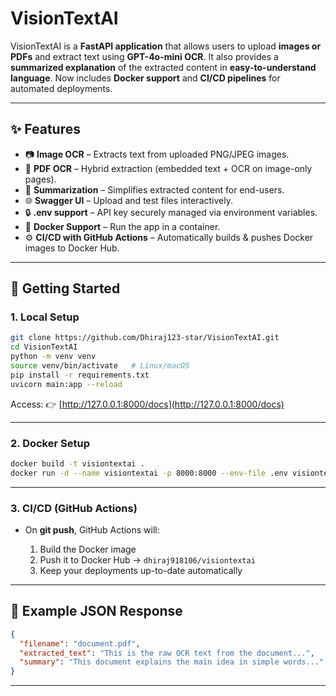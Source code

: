 
# VisionTextAI

VisionTextAI is a **FastAPI application** that allows users to upload **images or PDFs** and extract text using **GPT-4o-mini OCR**.
It also provides a **summarized explanation** of the extracted content in **easy-to-understand language**.
Now includes **Docker support** and **CI/CD pipelines** for automated deployments.

---

## ✨ Features

* 📷 **Image OCR** – Extracts text from uploaded PNG/JPEG images.
* 📄 **PDF OCR** – Hybrid extraction (embedded text + OCR on image-only pages).
* 📝 **Summarization** – Simplifies extracted content for end-users.
* 🌐 **Swagger UI** – Upload and test files interactively.
* 🔒 **.env support** – API key securely managed via environment variables.
* 🐳 **Docker Support** – Run the app in a container.
* ⚙️ **CI/CD with GitHub Actions** – Automatically builds & pushes Docker images to Docker Hub.

---

## 🚀 Getting Started

### 1. Local Setup

```bash
git clone https://github.com/Dhiraj123-star/VisionTextAI.git
cd VisionTextAI
python -m venv venv
source venv/bin/activate   # Linux/macOS
pip install -r requirements.txt
uvicorn main:app --reload
```

Access: 👉 [http://127.0.0.1:8000/docs](http://127.0.0.1:8000/docs)

---

### 2. Docker Setup

```bash
docker build -t visiontextai .
docker run -d --name visiontextai -p 8000:8000 --env-file .env visiontextai
```

---

### 3. CI/CD (GitHub Actions)

* On **git push**, GitHub Actions will:

  1. Build the Docker image
  2. Push it to Docker Hub → `dhiraj918106/visiontextai`
  3. Keep your deployments up-to-date automatically

---

## 📌 Example JSON Response

```json
{
  "filename": "document.pdf",
  "extracted_text": "This is the raw OCR text from the document...",
  "summary": "This document explains the main idea in simple words..."
}
```

---
